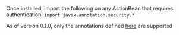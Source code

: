 Once installed, import the following on any ActionBean that 
requires authentication: ```import javax.annotation.security.*```

As of version 0.1.0, only the annotations 
defined [here](http://download.oracle.com/javaee/6/api/javax/annotation/security/package-summary.html) are supported